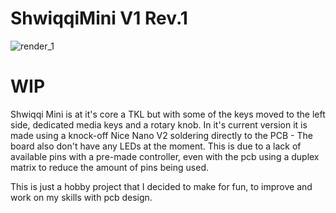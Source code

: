 # ShwiqqiMini V1 Rev.1
![render_1](https://github.com/user-attachments/assets/43f83409-a631-4076-b3aa-92215686b9fe)

# WIP

Shwiqqi Mini is at it's core a TKL but with some of the keys moved to the left side, dedicated media keys and a rotary knob.
In it's current version it is made using a knock-off Nice Nano V2 soldering directly to the PCB - The board also don't have any LEDs at the moment. This is due to a lack of available pins with a pre-made controller, even with the pcb using a duplex matrix to reduce the amount of pins being used.

This is just a hobby project that I decided to make for fun, to improve and work on my skills with pcb design.
